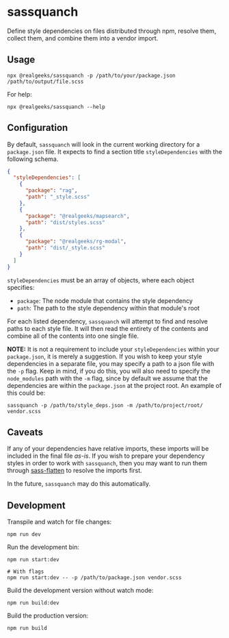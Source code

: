 # sassquanch
Define style dependencies on files distributed through npm, resolve them,
collect them, and combine them into a vendor import. 

## Usage
```
npx @realgeeks/sassquanch -p /path/to/your/package.json /path/to/output/file.scss
```

For help:
```
npx @realgeeks/sassquanch --help
```

## Configuration
By default, `sassquanch` will look in the current working directory for a
`package.json` file. It expects to find a section title `styleDependencies` with
the following schema.

```json
{
  "styleDependencies": [
    {
      "package": "rag",
      "path": "_style.scss"
    },
    {
      "package": "@realgeeks/mapsearch",
      "path": "dist/styles.scss"
    },
    {
      "package": "@realgeeks/rg-modal",
      "path": "dist/_style.scss"
    }
  ]
}
```

`styleDependencies` must be an array of objects, where each object specifies:
- `package`: The node module that contains the style dependency
- `path`: The path to the style dependency within that module's root

For each listed dependency, `sassquanch` will attempt to find and resolve paths
to each style file. It will then read the entirety of the contents and combine
all of the contents into one single file.

**NOTE:** It is not a requirement to include your `styleDependencies` within
your `package.json`, it is merely a suggestion. If you wish to keep your style
dependencies in a separate file, you may specify a path to a json file with the
`-p` flag. Keep in mind, if you do this, you will also need to specify the
`node_modules` path with the `-m` flag, since by default we assume that the
dependencies are within the `package.json` at the project root. An example of
this could be: 
```
sassquanch -p /path/to/style_deps.json -m /path/to/project/root/ vendor.scss
```

## Caveats
If any of your dependencies have relative imports, these imports will be
included in the final file _as-is_. If you wish to prepare your dependency
styles in order to work with `sassquanch`, then you may want to run them through
[sass-flatten](https://github.com/RealGeeks/sass-flatten) to resolve the imports
first.

In the future, `sassquanch` may do this automatically.

## Development
Transpile and watch for file changes:
```
npm run dev
```

Run the development bin:
```
npm run start:dev

# With flags
npm run start:dev -- -p /path/to/package.json vendor.scss
```

Build the development version without watch mode:
```
npm run build:dev
```

Build the production version:
```
npm run build
```
